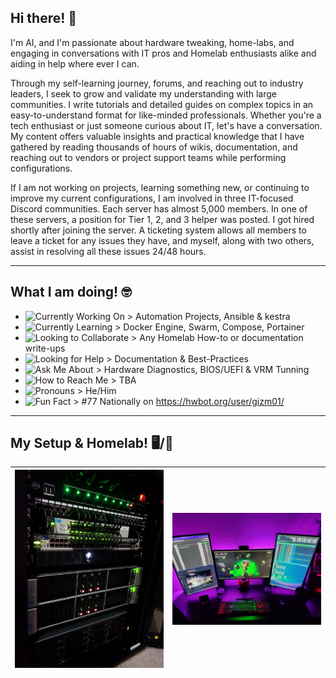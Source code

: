 ## Hi there! 👋

I'm AI, and I'm passionate about hardware tweaking, home-labs, and engaging in conversations with IT pros and Homelab enthusiasts alike and aiding in help where ever I can. 

Through my self-learning journey, forums, and reaching out to industry leaders, I seek to grow and validate my understanding with large communities. I write tutorials and detailed guides on complex topics in an easy-to-understand format for like-minded professionals. Whether you're a tech enthusiast or just someone curious about IT, let's have a conversation. My content offers valuable insights and practical knowledge that I have gathered by reading thousands of hours of wikis, documentation, and reaching out to vendors or project support teams while performing configurations. 

If I am not working on projects, learning something new, or continuing to improve my current configurations, I am involved in three IT-focused Discord communities. Each server has almost 5,000 members. In one of these servers, a position for Tier 1, 2, and 3 helper was posted. I got hired shortly after joining the server. A ticketing system allows all members to leave a ticket for any issues they have, and myself, along with two others, assist in resolving all these issues 24/48 hours.

---
## What I am doing! 🤓

- ![Currently Working On](https://img.shields.io/badge/-I’m%20currently%20working%20on-blue) > Automation Projects, Ansible & kestra
- ![Currently Learning](https://img.shields.io/badge/-I’m%20currently%20learning-blue) > Docker Engine, Swarm, Compose, Portainer
- ![Looking to Collaborate](https://img.shields.io/badge/-I’m%20looking%20to%20collaborate%20on-blue) > Any Homelab How-to or documentation write-ups
- ![Looking for Help](https://img.shields.io/badge/-I’m%20looking%20for%20help%20with-blue) > Documentation & Best-Practices
- ![Ask Me About](https://img.shields.io/badge/-Ask%20me%20about-blue) > Hardware Diagnostics, BIOS/UEFI & VRM Tunning
- ![How to Reach Me](https://img.shields.io/badge/-How%20to%20reach%20me-blue) > TBA
- ![Pronouns](https://img.shields.io/badge/-Pronouns-blue) > He/Him
- ![Fun Fact](https://img.shields.io/badge/-Fun%20fact-blue) > #77 Nationally on https://hwbot.org/user/gizm01/

---
## My Setup & Homelab! 🖥️/🥼

| <img src="https://github.com/Sh3llSh0cker/Sh3llSh0cker/raw/main/clockwerk.png" alt="Profile Image" width="600"/> | <img src="https://github.com/Sh3llSh0cker/Sh3llSh0cker/raw/main/clockwerk hq.png" alt="Profile Image" width="600"/> |
| --- | --- |

